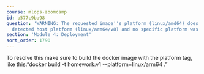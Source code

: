 ```yaml
---
course: mlops-zoomcamp
id: b577c9ba98
question: 'WARNING: The requested image''s platform (linux/amd64) does not match the
  detected host platform (linux/arm64/v8) and no specific platform was requested'
section: 'Module 4: Deployment'
sort_order: 1790
---
```


To resolve this make sure to build the docker image with the platform tag, like this:“docker build -t homework:v1 --platform=linux/arm64 .”

